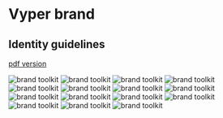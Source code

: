 # Vyper brand

## Identity guidelines

[pdf version](https://raw.githubusercontent.com/pentcle/vyper-brand/main/guidelines/vyper-guidelines-0.0.1.pdf)

<img src="https://raw.githubusercontent.com/pentcle/vyper-brand/main/guidelines/images/1-cover.png" alt="brand toolkit"/>
<img src="https://raw.githubusercontent.com/pentcle/vyper-brand/main/guidelines/images/2-overview.png" alt="brand toolkit"/>
<img src="https://raw.githubusercontent.com/pentcle/vyper-brand/main/guidelines/images/3-logo.png" alt="brand toolkit"/>
<img src="https://raw.githubusercontent.com/pentcle/vyper-brand/main/guidelines/images/4-logo.png" alt="brand toolkit"/>
<img src="https://raw.githubusercontent.com/pentcle/vyper-brand/main/guidelines/images/5-symbol.png" alt="brand toolkit"/>
<img src="https://raw.githubusercontent.com/pentcle/vyper-brand/main/guidelines/images/6-typography.png" alt="brand toolkit"/>
<img src="https://raw.githubusercontent.com/pentcle/vyper-brand/main/guidelines/images/7-color.png" alt="brand toolkit"/>
<img src="https://raw.githubusercontent.com/pentcle/vyper-brand/main/guidelines/images/8-color.png" alt="brand toolkit"/>
<img src="https://raw.githubusercontent.com/pentcle/vyper-brand/main/guidelines/images/9-using-color.png" alt="brand toolkit"/>
<img src="https://raw.githubusercontent.com/pentcle/vyper-brand/main/guidelines/images/10-using-color.png" alt="brand toolkit"/>
<img src="https://raw.githubusercontent.com/pentcle/vyper-brand/main/guidelines/images/11-supergraphic.png" alt="brand toolkit"/>
<img src="https://raw.githubusercontent.com/pentcle/vyper-brand/main/guidelines/images/12-applications.png" alt="brand toolkit"/>
<img src="https://raw.githubusercontent.com/pentcle/vyper-brand/main/guidelines/images/13-applications.png" alt="brand toolkit"/>
<img src="https://raw.githubusercontent.com/pentcle/vyper-brand/main/guidelines/images/14-applications.png" alt="brand toolkit"/>
<img src="https://raw.githubusercontent.com/pentcle/vyper-brand/main/guidelines/images/15-applications.png" alt="brand toolkit"/>
